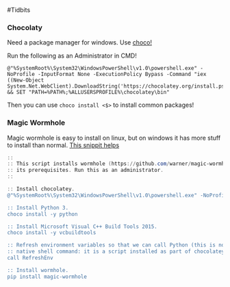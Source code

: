 #Tidbits

### Chocolaty
Need a package manager for windows. Use [choco!](https://chocolatey.org/)

Run the following as an Administrator in CMD!

    @"%SystemRoot%\System32\WindowsPowerShell\v1.0\powershell.exe" -NoProfile -InputFormat None -ExecutionPolicy Bypass -Command "iex ((New-Object System.Net.WebClient).DownloadString('https://chocolatey.org/install.ps1'))" && SET "PATH=%PATH%;%ALLUSERSPROFILE%\chocolatey\bin"

Then you can use ```` choco install <$> ```` to install common packages!


### Magic Wormhole
Magic wormhole is easy to install on linux, but on windows it has more stuff to install than normal. [This snippit helps](https://gist.github.com/princebot/782a86e8f75709ca405f9acdee1d247d)

```powershell
::
:: This script installs wormhole (https://github.com/warner/magic-wormhole) and
:: its prerequisites. Run this as an administrator.
::

:: Install chocolatey.
@"%SystemRoot%\System32\WindowsPowerShell\v1.0\powershell.exe" -NoProfile -InputFormat None -ExecutionPolicy Bypass -Command "iex ((New-Object System.Net.WebClient).DownloadString('https://chocolatey.org/install.ps1'))" && SET "PATH=%PATH%;%ALLUSERSPROFILE%\chocolatey\bin"

:: Install Python 3.
choco install -y python

:: Install Microsoft Visual C++ Build Tools 2015.
choco install -y vcbuildtools

:: Refresh environment variables so that we can call Python (this is not a 
:: native shell command: it is a script installed as part of chocolatey).
call RefreshEnv

:: Install wormhole.
pip install magic-wormhole
```
